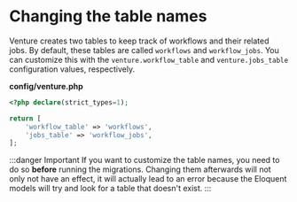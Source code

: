 # Changing the table names

Venture creates two tables to keep track of workflows and their related jobs. By default, these tables are called `workflows` and `workflow_jobs`. You can customize this with the `venture.workflow_table` and `venture.jobs_table` configuration values, respectively.

**config/venture.php**

```php
<?php declare(strict_types=1);

return [
    'workflow_table' => 'workflows',
    'jobs_table' => 'workflow_jobs',
];
```

:::danger Important
If you want to customize the table names, you need to do so **before** running the migrations. Changing them afterwards will not only not have an effect, it will actually lead to an error because the Eloquent models will try and look for a table that doesn't exist.
:::
